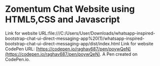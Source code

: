 # Zomentum Chat Website using HTML5,CSS and Javascript

Link for website URL:file:///C:/Users/User/Downloads/whatsapp-inspired-bootstrap-chat-ui-direct-messaging-app%20(1)/whatsapp-inspired-bootstrap-chat-ui-direct-messaging-app/dist/index.html
Link for website CodePen URL: [https://codepen.io/raghav687/pen/poywQeN](https://codepen.io/raghav687/pen/poywQeN). A Pen created on CodePen.io.


